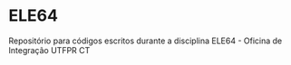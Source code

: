 # ELE64
Repositório para códigos escritos durante a disciplina ELE64 - Oficina de Integração UTFPR CT
